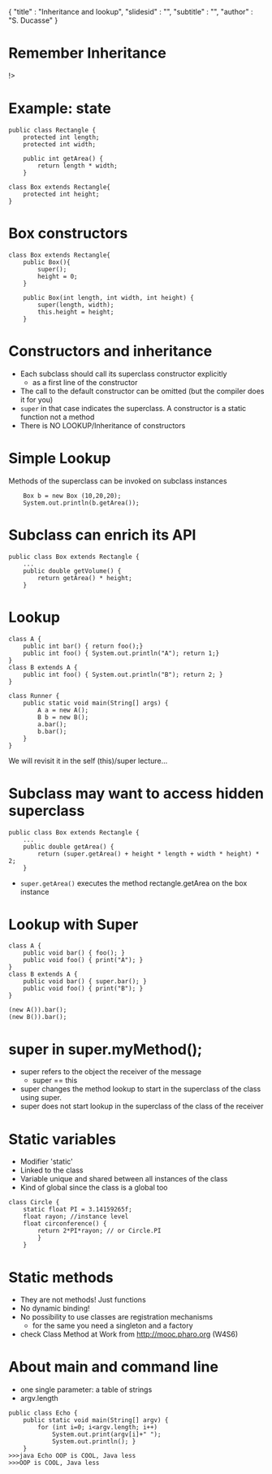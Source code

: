 { 
"title" : "Inheritance and lookup",
"slidesid" : "",
"subtitle" : "",
"author" : "S. Ducasse" 
} 
 
 
# Remember Inheritance 
<!columns|width=100 
 
<!column|width=60 
 
a subclass 
- can add state and behavior: 
  - `color`, `borderColor`, ... 
- can use superclass behavior and state 
- can specialize and redefine superclass behavior 
 
!> 
 
<!column|width=40 
 
![](figures/InheritanceDiagram.png width=100) 
!> 
 
 
!> 
 
# Example: state 
 
``` 
public class Rectangle {
	protected int length;
	protected int width;
	
	public int getArea() {
		return length * width;
	} 
``` 
 
``` 
class Box extends Rectangle{ 
	protected int height;
} 
``` 
 
# Box constructors 
 
``` 
class Box extends Rectangle{ 
	public Box(){
		super();
		height = 0;
	} 
``` 
 
``` 
	public Box(int length, int width, int height) {
		super(length, width);
		this.height = height;
	} 
``` 
 
# Constructors and inheritance 
- Each subclass should call its superclass constructor explicitly  
  - as a first line of the constructor 
- The call to the default constructor can be omitted \(but the compiler does it for you\) 
- `super` in that case indicates the superclass. 
A constructor is a static function not a method 
- There is NO LOOKUP/Inheritance of constructors 
 
# Simple Lookup 
Methods of the superclass can be invoked on subclass instances 
``` 
	Box b = new Box (10,20,20);
	System.out.println(b.getArea()); 
``` 
 
# Subclass can enrich its API 
 
``` 
public class Box extends Rectangle {	
	...
	public double getVolume() {
		return getArea() * height;
	} 
``` 
 
# Lookup 
 
``` 
class A {
	public int bar() { return foo();}
	public int foo() { System.out.println("A"); return 1;}
}
class B extends A {
	public int foo() { System.out.println("B"); return 2; }
}

class Runner {
	public static void main(String[] args) {
		A a = new A();
		B b = new B();
		a.bar();
		b.bar();
	}
} 
``` 
We will revisit it in the self \(this\)/super lecture... 
# Subclass may want to access hidden superclass 
 
``` 
public class Box extends Rectangle {	
	...
	public double getArea() {
		return (super.getArea() + height * length + width * height) * 2;
	} 
``` 
- `super.getArea()` executes the method rectangle.getArea on the box instance 
 
# Lookup with Super 
 
``` 
class A {
	public void bar() { foo(); }
	public void foo() { print("A"); }
}
class B extends A {
	public void bar() { super.bar(); }
	public void foo() { print("B"); }
} 
``` 
 
``` 
(new A()).bar();
(new B()).bar(); 
``` 
 
# super in super.myMethod();  
- super refers to the object the receiver of the message 
  - super == this 
- super changes the method lookup to start in the superclass of the class using super.  
- super does not start lookup in the superclass of the class of the receiver 
 
# Static variables 
- Modifier 'static' 
- Linked to the class 
- Variable unique and shared between all instances of the class 
- Kind of global since the class is a global too 
 
``` 
class Circle {
	static float PI = 3.14159265f; 
	float rayon; //instance level
	float circonference() {
		return 2*PI*rayon; // or Circle.PI
		}
	} 
``` 
 
# Static methods 
- They are not methods! Just functions 
- No dynamic binding! 
- No possibility to use classes are registration mechanisms 
  - for the same you need a singleton and a factory 
- check Class Method at Work from http://mooc.pharo.org \(W4S6\) 
 
# About main and command line 
- one single parameter: a table of strings 
- argv.length  
 
``` 
public class Echo {
	public static void main(String[] argv) { 
		for (int i=0; i<argv.length; i++)
			System.out.print(argv[i]+" ");
			System.out.println(); }
	}
>>>java Echo OOP is COOL, Java less
>>>OOP is COOL, Java less 
``` 
